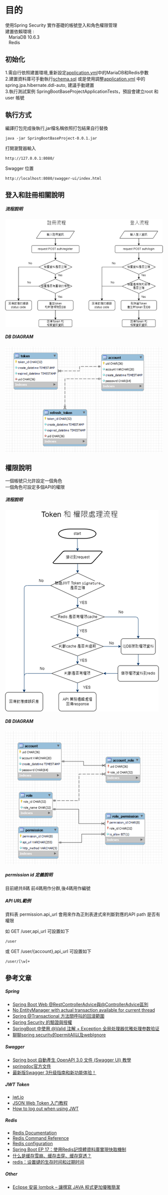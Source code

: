 # 目的
使用Spring Security 實作基礎的帳號登入和角色權限管理  
建置依賴環境 :  
&ensp; MariaDB 10.6.3  
&ensp; Redis  

## 初始化 
1.需自行依照建置環境,重新設定[application.yml](src/main/resources/application.yml)中的MariaDB和Redis參數  
2.建置資料庫可手動執行[schema.sql](src/main/resources/sql/schema.sql)  或是使用調整[application.yml](src/main/resources/application.yml) 中的spring.jpa.hibernate.ddl-auto, 建議手動建置   
3.執行測試案例 SpringBootBaseProjectApplicationTests，預設會建立root 和 user 帳號  


## 執行方式

編譯打包完成後執行,jar檔名稱依照打包結果自行替換

```shell
java -jar SpringBootBaseProject-0.0.1.jar
```

打開瀏覽器輸入

```shell
http://127.0.0.1:8080/
```

Swagger 位置

```shell
http://localhost:8080/swagger-ui/index.html
```
## 登入和註冊相關說明

##### 流程說明
<img src="doc/login_register_flow_chart.png" >

##### DB DIAGRAM
<img src="doc/token_db_diagram.png" >

## 權限說明
一個帳號只允許設定一個角色  
一個角色可設定多個API的權限

##### 流程說明
<img src="doc/token_permission_check.png" >

##### DB DIAGRAM
<img src="doc/permission_db_diagram.png" >

##### permission id 定義說明
目前總共8碼
前4碼用作分群,後4碼用作編號


##### API URL範例

資料表 permission.api_url 會用來作為正則表達式來判斷對應的API path 是否有權限

如 GET /user,api_url 可設置如下

```shell
/user
```

或 GET /user/{account},api_url 可設置如下

```shell
/user/[\w]+
```


## 參考文章
#####  Spring
* [Spring Boot Web @RestControllerAdvice與@ControllerAdvice區別](https://matthung0807.blogspot.com/2020/12/spring-boot-web-restcontrolleradvice-controlleradvice-difference.html)
* [No EntityManager with actual transaction available for current thread](https://www.cnblogs.com/sxdcgaq8080/p/8984140.html)
* [Spring @Transactional 方法間呼叫的回滾範圍](https://matthung0807.blogspot.com/2020/11/spring-transactional-methods-call-rollback-boundaries.html)
* [Spring Security 的驗證與授權](https://chikuwa-tech-study.blogspot.com/2021/06/spring-boot-security-authentication-and-authorization.html)
* [SpringBoot 中使用 @Valid 注解 + Exception 全局处理器优雅处理参数验证](http://www.mydlq.club/article/49/)
* [聊聊spring security的permitAll以及webIgnore](https://segmentfault.com/a/1190000012160850)


##### Swagger
* [Spring boot 自動產生 OpenAPI 3.0 文件 (Swagger UI) 教學](https://www.ruyut.com/2022/05/spring-boot-openapi-3-swagger-ui.html)
* [springdoc官方文件](https://springdoc.org/)
* [最新版Swagger 3升级指南和新功能体验！](https://cloud.tencent.com/developer/article/1802047)

#####  JWT Token
* [jwt.io](https://jwt.io/)
* [JSON Web Token 入门教程](http://www.ruanyifeng.com/blog/2018/07/json_web_token-tutorial.html)
* [How to log out when using JWT](https://medium.com/devgorilla/how-to-log-out-when-using-jwt-a8c7823e8a6)

#####  Redis
* [Redis Documentation](https://redis.io/docs/)
* [Redis Command Reference](https://redis.io/commands/)
* [Redis configuration](https://redis.io/docs/manual/config/)
* [Spring Boot EP 17：使用Redis記憶體資料庫實現快取機制](https://jovepater.com/article/spring-boot-ep-17-redis-cache/)
* [什么是缓存雪崩、缓存击穿、缓存穿透？](https://zhuanlan.zhihu.com/p/346651831)
* [redis：设置键的生存时间和过期时间](https://zhuanlan.zhihu.com/p/54758076)


#####  Other
* [Eclipse 安装 lombok – 讓撰寫 JAVA 程式更加優雅簡潔](https://polinwei.com/lombok-install-in-eclipse/)





